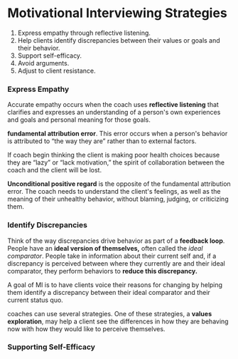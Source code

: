 # Motivational Interviewing Strategies



1. Express empathy through reflective listening. 
2. Help clients identify discrepancies between their values or goals and their behavior. 
3. Support self-efficacy. 
4. Avoid arguments.
5. Adjust to client resistance.

### Express Empathy

Accurate empathy occurs when the coach uses **reflective listening** that clarifies and expresses an understanding of a person's own experiences and goals and personal meaning for those goals.

**fundamental attribution error**. This error occurs when a person's behavior is attributed to “the way they are” rather than to external factors.

If coach begin thinking the client is making poor health choices because they are “lazy” or “lack motivation,” the spirit of collaboration between the coach and the client will be lost.

**Unconditional positive regard** is the opposite of the fundamental attribution error. The coach needs to understand the client's feelings, as well as the meaning of their unhealthy behavior, without blaming, judging, or criticizing them.



### Identify Discrepancies

Think of the way discrepancies drive behavior as part of a **feedback loop**. People have an **ideal version of themselves,** often called the _ideal comparator_. People take in information about their current self and, if a discrepancy is perceived between where they currently are and their ideal comparator, they perform behaviors to **reduce this discrepancy.** 

A goal of MI is to have clients voice their reasons for changing by helping them identify a discrepancy between their ideal comparator and their current status quo. 

 coaches can use several strategies. One of these strategies, a **values exploration**, may help a client see the differences in how they are behaving now with how they would like to perceive themselves.

### Supporting Self-Efficacy

